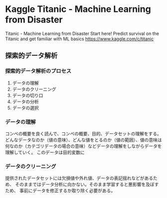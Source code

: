 # Kaggle Titanic - Machine Learning from Disaster

Titanic - Machine Learning from Disaster
Start here! Predict survival on the Titanic and get familiar with ML basics
https://www.kaggle.com/c/titanic




## 探索的データ解析

### 探索的データ解析のプロセス

1. データの理解
2. データのクリーニング
3. データの切り口
4. データの分析
5. データの選択

### データの理解

コンペの概要を良く読んで、コンペの概要、目的、データセットの理解をする。
どんなデータなのか（値の意味）、どんな値をとるのか（値の範囲）、値の意味は何なのか（カテゴリデータの場合の意味）などデータの理解をしながらデータを理解していく。
このデータは目的変数に


### データのクリーニング

提供されたデータセットには欠損値や外れ値、データの表記揺れなどがあるため、
そのままではデータ分析に向かない。そのまま学習すると悪影響を及ぼすため、
事前にデータを修正するか取り除く必要がある。

